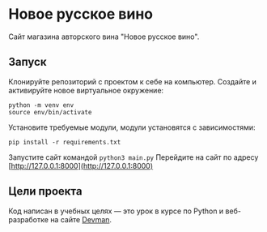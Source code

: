 # Новое русское вино

Сайт магазина авторского вина "Новое русское вино".

## Запуск

Клонируйте репозиторий с проектом к себе на компьютер. 
Создайте и активируйте новое виртуальное окружение:

```shell
python -m venv env
source env/bin/activate
```

Установите требуемые модули, модули установятся с зависимостями:

```shell
pip install -r requirements.txt
```

Запустите сайт командой `python3 main.py`
Перейдите на сайт по адресу [http://127.0.0.1:8000](http://127.0.0.1:8000)

## Цели проекта

Код написан в учебных целях — это урок в курсе по Python и веб-разработке на сайте [Devman](https://dvmn.org).
